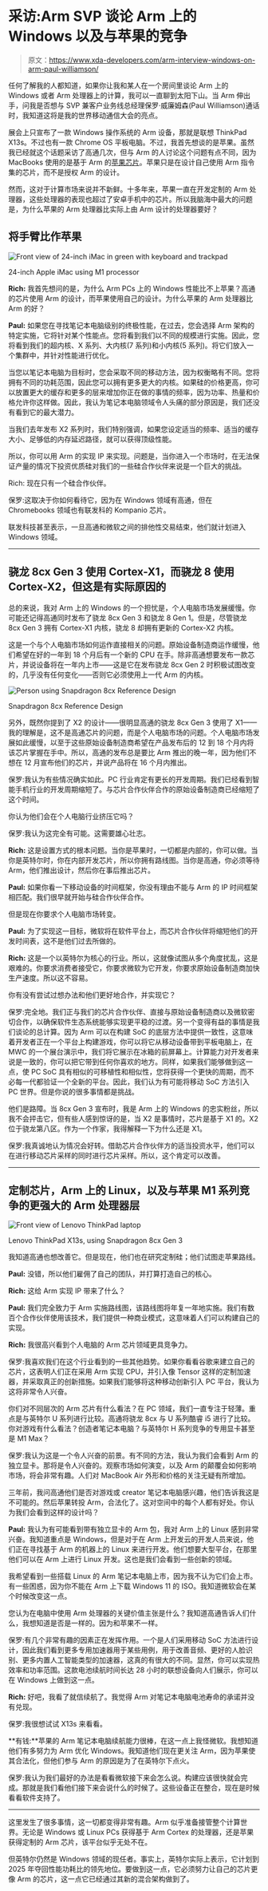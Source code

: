 # 采访:Arm SVP 谈论 Arm 上的 Windows 以及与苹果的竞争

> 原文：<https://www.xda-developers.com/arm-interview-windows-on-arm-paul-williamson/>

任何了解我的人都知道，如果你让我和某人在一个房间里谈论 Arm 上的 Windows 或者 Arm 处理器上的计算，我可以一直聊到太阳下山。当 Arm 伸出手，问我是否想与 SVP 兼客户业务线总经理保罗·威廉姆森(Paul Williamson)通话时，我知道这将是我的世界移动通信大会的亮点。

展会上只宣布了一款 Windows 操作系统的 Arm 设备，那就是联想 ThinkPad X13s。不过也有一款 Chrome OS 平板电脑。不过，我首先想谈的是苹果。虽然我已经就这个话题采访了高通几次，但与 Arm 的人讨论这个问题有点不同，因为 MacBooks 使用的是基于 Arm 的[苹果芯片](https://www.xda-developers.com/apple-silicon/)。苹果只是在设计自己使用 Arm 指令集的芯片，而不是授权 Arm 的设计。

然而，这对于计算市场来说并不新鲜。十多年来，苹果一直在开发定制的 Arm 处理器，这些处理器的表现也超过了安卓手机中的芯片。所以我脑海中最大的问题是，为什么苹果的 Arm 处理器比实际上由 Arm 设计的处理器要好？

## 将手臂比作苹果

 <picture>![Front view of 24-inch iMac in green with keyboard and trackpad](img/ed897943ac9f69db37bff51015d5d75b.png)</picture> 

24-inch Apple iMac using M1 processor

**Rich:** 我首先想问的是，为什么 Arm PCs 上的 Windows 性能比不上苹果？高通的芯片使用 Arm 的设计，而苹果使用自己的设计。为什么苹果的 Arm 处理器比 Arm 的好？

**Paul:** 如果您在寻找笔记本电脑级别的终极性能，在过去，您会选择 Arm 架构的特定实施，它将针对某个性能点。您将看到我们以不同的规模进行实施。因此，您将看到我们的超内核、X 系列、大内核(7 系列)和小内核(5 系列)。将它们放入一个集群中，并针对性能进行优化。

当您以笔记本电脑为目标时，您会采取不同的移动方法，因为权衡略有不同。您将拥有不同的功耗范围，因此您可以拥有更多更大的内核。如果硅的价格更高，你可以放置更大的缓存和更多的层来增加你正在做的事情的频率，因为功率、热量和价格允许你这样做。因此，我认为笔记本电脑领域令人头痛的部分原因是，我们还没有看到它的最大潜力。

当我们去年发布 X2 系列时，我们特别强调，如果您设定适当的频率、适当的缓存大小、足够低的内存延迟路径，就可以获得顶级性能。

所以，你可以用 Arm 的实现 IP 来实现。问题是，当你进入一个市场时，在无法保证产量的情况下投资优质硅对我们的一些硅合作伙伴来说是一个巨大的挑战。

Rich: 现在只有一个硅合作伙伴。

保罗:这取决于你如何看待它，因为在 Windows 领域有高通，但在 Chromebooks 领域也有联发科的 Kompanio 芯片。

联发科技甚至表示，一旦高通和微软之间的排他性交易结束，他们就计划进入 Windows 领域。

* * *

## 骁龙 8cx Gen 3 使用 Cortex-X1，而骁龙 8 使用 Cortex-X2，但这是有实际原因的

总的来说，我对 Arm 上的 Windows 的一个担忧是，个人电脑市场发展缓慢。你可能还记得高通同时发布了骁龙 8cx Gen 3 和骁龙 8 Gen 1。但是，尽管骁龙 8cx Gen 3 拥有 Cortex-X1 内核，骁龙 8 却拥有更新的 Cortex-X2 内核。

这是一个与个人电脑市场如何运作直接相关的问题。原始设备制造商运作缓慢，他们希望在好的一年到 18 个月后有一个新的 CPU 在手。除非高通想要发布一款芯片，并说设备将在一年内上市——这是它在发布骁龙 8cx Gen 2 时积极试图改变的，几乎没有任何变化——否则它必须使用上一代 Arm 的内核。

 <picture>![Person using Snapdragon 8cx Reference Design](img/ceb557591c9498ea6420c4263c4e1908.png)</picture> 

Snapdragon 8cx Reference Design

另外，既然你提到了 X2 的设计——很明显高通的骁龙 8cx Gen 3 使用了 X1——我的理解是，这不是高通芯片的问题，而是个人电脑市场的问题。个人电脑市场发展如此缓慢，以至于这些原始设备制造商希望在产品发布后的 12 到 18 个月内将该芯片掌握在手中。所以，高通的发布总是要比 Arm 推出的晚一年，因为他们不想在 12 月宣布他们的芯片，并说产品将在 16 个月内推出。

保罗:我认为有些情况确实如此。PC 行业肯定有更长的开发周期。我们已经看到智能手机行业的开发周期缩短了。与芯片合作伙伴合作的原始设备制造商已经缩短了这个时间。

你认为他们会在个人电脑行业挤压它吗？

保罗:我认为这完全有可能。这需要雄心壮志。

**Rich:** 这是设置方式的根本问题。当你是苹果时，一切都是内部的，你可以做。当你是英特尔时，你在内部开发芯片，所以你拥有路线图。当你是高通，你必须等待 Arm，他们推出设计，然后你在事后推出芯片。

**Paul:** 如果你看一下移动设备的时间框架，你没有理由不能与 Arm 的 IP 时间框架相匹配。我们很早就开始与硅合作伙伴合作。

但是现在你要求个人电脑市场转变。

**Paul:** 为了实现这一目标，微软将在软件平台上，而芯片合作伙伴将缩短他们的开发时间表，这不是他们过去所做的。

**Rich:** 这是一个以英特尔为核心的行业。所以，这就像试图从多个角度扰乱，这是艰难的。你要求消费者接受它，你要求微软为它开发，你要求原始设备制造商加快生产速度。所以这不容易。

你有没有尝试过想办法和他们更好地合作，并实现它？

保罗:完全地。我们正与我们的芯片合作伙伴、直接与原始设备制造商以及微软密切合作，以确保软件生态系统能够实现更平稳的过渡。另一个变得有益的事情是我们谈论的总计算。因为 Arm 可以在构建 SoC 的底层方法中提供一致性，这意味着开发者正在一个平台上构建游戏，你可以将它从移动设备带到平板电脑上，在 MWC 的一个展台演示中，我们将它展示在冰箱的前屏幕上。计算能力对开发者来说是一致的，你可以把它带到任何你喜欢的地方。同样，如果我们能够做到这一点，使 PC SoC 具有相似的可移植性和相似性，您将获得一个更快的周期，而不必每一代都验证一个全新的平台。因此，我们认为有可能将移动 SoC 方法引入 PC 世界。但是你说的很多事情都是挑战。

他们是路障。当 8cx Gen 3 宣布时，我是 Arm 上的 Windows 的忠实粉丝，所以我不会抨击它，但有些人感到惊讶的是，当 X2 是事情时，芯片是基于 X1 的。X2 位于骁龙第八区。作为一个作家，我得解释一下为什么还是 X1。

保罗:我真诚地认为情况会好转。借助芯片合作伙伴方的适当投资水平，他们可以在进行移动芯片采样的同时进行芯片采样。所以，这个肯定可以改善。

* * *

## 定制芯片，Arm 上的 Linux，以及与苹果 M1 系列竞争的更强大的 Arm 处理器层

 <picture>![Front view of Lenovo ThinkPad laptop](img/d9fe7d362a9b76ab803427563c865d08.png)</picture> 

Lenovo ThinkPad X13s, using Snapdragon 8cx Gen 3

我知道高通也想改善它。但是现在，他们也在研究定制硅；他们试图走苹果路线。

**Paul:** 没错，所以他们雇佣了自己的团队，并打算打造自己的核心。

**Rich:** 这给 Arm 实现 IP 带来了什么？

**Paul:** 我们完全致力于 Arm 实施路线图，该路线图将年复一年地实施。我们有数百个合作伙伴使用该技术，我们提供一种商业模式，这意味着人们可以构建自己的实现。

**Rich:** 我很高兴看到个人电脑的 Arm 芯片领域更具竞争力。

保罗:我喜欢我们在这个行业看到的一些其他趋势。如果你看看谷歌来建立自己的芯片，这表明人们正在采用 Arm 实现 CPU，并引入像 Tensor 这样的定制加速器，并采取真正的创新措施。如果我们能够将这种移动创新引入 PC 平台，我认为这将非常令人兴奋。

你们对不同层次的 Arm 芯片有什么看法？在 PC 领域，我们一直专注于轻薄。重点是与英特尔 U 系列进行比较。高通将骁龙 8cx 与 U 系列酷睿 i5 进行了比较。你对游戏有什么看法？创造者笔记本电脑？与英特尔 H 系列竞争的专用显卡甚至是 M1 Max？

保罗:我认为这是一个令人兴奋的前景。有不同的方法，我认为我们会看到 Arm 的独立显卡。那将是令人兴奋的。观察市场如何演变，以及 Arm 的颠覆会如何影响市场，将会非常有趣。人们对 MacBook Air 外形和价格的关注无疑有所增加。

三年前，我问高通他们是否对游戏或 creator 笔记本电脑感兴趣，他们告诉我这是不可能的。然后苹果转投 Arm，合法化了。这对空间中的每个人都有好处。你认为我们会看到这样的设计吗？

**Paul:** 我认为有可能看到带有独立显卡的 Arm 包，我对 Arm 上的 Linux 感到非常兴奋。我知道重点是 Windows，但是对于在 Arm 上开发云的开发人员来说，他们正在寻找基于 Arm 的机器上的 Linux 来进行开发。他们想要大型平台，在那里他们可以在 Arm 上进行 Linux 开发。这也是我们会看到一些创新的领域。

我希望看到一些搭载 Linux 的 Arm 笔记本电脑上市，因为我不认为它们会上市。有一些困惑，因为你不能在 Arm 上下载 Windows 11 的 ISO。我知道微软会在某个时候改变这一点。

您认为在电脑中使用 Arm 处理器的关键价值主张是什么？我知道高通告诉人们什么，我想知道是否是一样的。因为和苹果不一样。

保罗:有几个非常有趣的因素正在发挥作用。一个是人们采用移动 SoC 方法进行设计，因此我们看到更多专用加速器用于某些用例，用于改善音频、更好的人脸识别、更多内置人工智能类型的加速器，这真的有很大的不同。显然，你可以实现热效率和功率范围。这款电池续航时间长达 28 小时的联想设备向人们展示，你可以在 Windows 上做到这一点。

**Rich:** 好吧，我看了就信续航了。我觉得 Arm 对笔记本电脑电池寿命的承诺并没有兑现。

保罗:我很想试试 X13s 来看看。

**有钱:**苹果的 Arm 笔记本电脑续航能力很棒，在这一点上我怪微软。我想知道他们有多努力为 Arm 优化 Windows。我知道他们现在更关注 Arm，因为苹果使其合法化，但他们参与 Arm 的原因是为了在英特尔下点火。

保罗:我认为我们最好的办法是看看微软接下来会怎么说。构建应该很快就会完成。那就是我们看他们接下来会说什么的时候了。这些设备正在整合，现在是时候看看软件支持了。

* * *

这里发生了很多事情，这一切都变得非常有趣。Arm 似乎准备接管整个计算世界。无论是 Windows 或 Linux PCs 获得基于 Arm Cortex 的处理器，还是苹果获得定制的 Arm 芯片，该平台似乎无处不在。

但英特尔仍然是 Windows 领域的现任者。事实上，英特尔实际上表示，它计划到 2025 年夺回性能功耗比的领先地位。要做到这一点，它必须努力让自己的芯片更像 Arm 的芯片，这一点它已经通过其新的混合架构做到了。